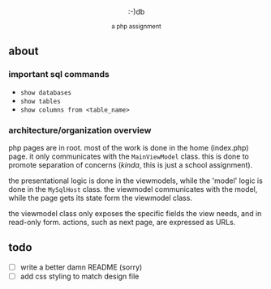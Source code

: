 <p align="center">
    :-)db
</p>
<p align="center">
    <small>a php assignment</small>
</p>

## about
### important sql commands
- `show databases`
- `show tables`
- `show columns from <table_name>`

### architecture/organization overview
php pages are in root. most of the work is done in the home (index.php) page.
it only communicates with the `MainViewModel` class. this is done to promote
separation of concerns (_kinda_, this is just a school assignment).

the presentational logic is done in the viewmodels, while the 'model' logic is done
in the `MySqlHost` class. the viewmodel communicates with the model, while the page
gets its state form the viewmodel class. 

the viewmodel class only exposes the
specific fields the view needs, and in read-only form. actions, such as next page,
are expressed as URLs.

## todo
- [ ] write a better damn README (sorry)
- [ ] add css styling to match design file 
